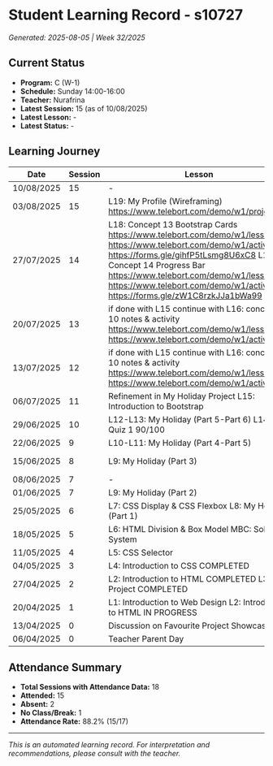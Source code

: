 # Student Learning Record - s10727
*Generated: 2025-08-05 | Week 32/2025*

## Current Status
- **Program:** C (W-1)
- **Schedule:** Sunday 14:00-16:00
- **Teacher:** Nurafrina
- **Latest Session:** 15 (as of 10/08/2025)
- **Latest Lesson:** -
- **Latest Status:** -

## Learning Journey
| Date | Session | Lesson | Attendance | Progress |
|------|---------|--------|------------|----------|
| 10/08/2025 | 15 | - | - | - |
| 03/08/2025 | 15 | L19: My Profile (Wireframing) https://www.telebort.com/demo/w1/project/4 | Nurafrina | Completed |
| 27/07/2025 | 14 | L18: Concept 13 Bootstrap Cards https://www.telebort.com/demo/w1/lesson/13 https://www.telebort.com/demo/w1/activity/13 https://forms.gle/gihfP5tLsmg8U6xC8  L18: Concept 14 Progress Bar https://www.telebort.com/demo/w1/lesson/14 https://www.telebort.com/demo/w1/activity/14 https://forms.gle/zW1C8rzkJJa1bWa99 | Nurafrina | Completed |
| 20/07/2025 | 13 | if done with L15 continue with L16: concept 10 notes & activity https://www.telebort.com/demo/w1/lesson/10  https://www.telebort.com/demo/w1/activity/10 | Nurafrina | Completed |
| 13/07/2025 | 12 | if done with L15 continue with L16: concept 10 notes & activity https://www.telebort.com/demo/w1/lesson/10  https://www.telebort.com/demo/w1/activity/10 | Nurafrina | Completed |
| 06/07/2025 | 11 | Refinement in My Holiday Project  L15: Introduction to Bootstrap | Nurafrina | Completed |
| 29/06/2025 | 10 | L12-L13: My Holiday  (Part 5-Part 6)  L14: Quiz 1 90/100 | Nurafrina | Completed |
| 22/06/2025 | 9 | L10-L11: My Holiday  (Part 4-Part 5) | Nurafrina | Completed |
| 15/06/2025 | 8 | L9: My Holiday  (Part 3) | Nurafrina | In Progress |
| 08/06/2025 | 7 | - | Absent | - |
| 01/06/2025 | 7 | L9: My Holiday (Part 2) | Syahin | Completed |
| 25/05/2025 | 6 | L7: CSS Display & CSS Flexbox  L8: My Holiday (Part 1) | Nurafrina | Completed |
| 18/05/2025 | 5 | L6: HTML Division & Box Model  MBC: Solar System | Nurafrina | Completed |
| 11/05/2025 | 4 | L5: CSS Selector | Nurafrina | Completed |
| 04/05/2025 | 3 | L4: Introduction to CSS COMPLETED | Nurafrina | Completed |
| 27/04/2025 | 2 | L2: Introduction to HTML COMPLETED  L3: Mini Project COMPLETED | Nurafrina | Completed |
| 20/04/2025 | 1 | L1: Introduction to Web Design  L2: Introduction to HTML IN PROGRESS | Nurafrina | In Progress |
| 13/04/2025 | 0 | Discussion on Favourite Project Showcase | Absent | - |
| 06/04/2025 | 0 | Teacher Parent Day | No Class | - |

## Attendance Summary
- **Total Sessions with Attendance Data:** 18
- **Attended:** 15
- **Absent:** 2
- **No Class/Break:** 1
- **Attendance Rate:** 88.2% (15/17)

---
*This is an automated learning record. For interpretation and recommendations, please consult with the teacher.*